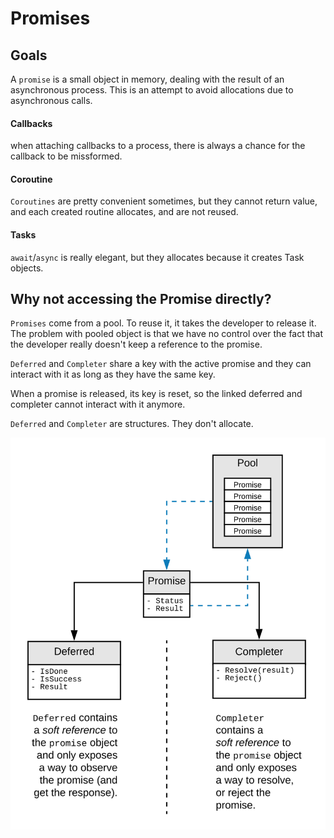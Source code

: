 # Promises

## Goals

A `promise` is a small object in memory, dealing with the result of an asynchronous process.
This is an attempt to avoid allocations due to asynchronous calls.

#### Callbacks
when attaching callbacks to a process, there is always a chance for the callback to be missformed.

#### Coroutine
`Coroutines` are pretty convenient sometimes, but they cannot return value, and each created routine allocates, and are not reused.

#### Tasks
`await`/`async` is really elegant, but they allocates because it creates Task objects.


## Why not accessing the Promise directly?

`Promises` come from a pool.
To reuse it, it takes the developer to release it.
The problem with pooled object is that we have no control over the fact that the developer really doesn't keep a reference to the promise.

`Deferred` and `Completer` share a key with the active promise and they can interact with it as long as they have the same key.

When a promise is released, its key is reset, so the linked deferred and completer cannot interact with it anymore.

`Deferred` and `Completer` are structures.
They don't allocate.

![](images/promise.svg)